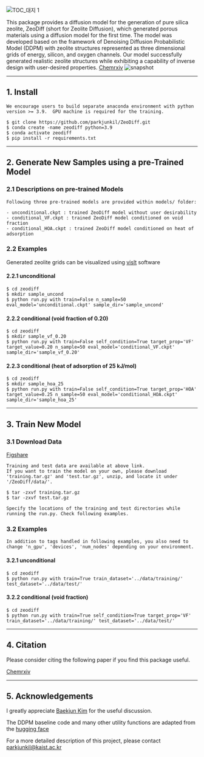 

![TOC_대지 1](https://github.com/parkjunkil/ZeoDiff/assets/88761984/55831179-9b07-456c-ae6f-0692a7ad964c)

This package provides a diffusion model for the generation of pure silica zeolite, ZeoDiff (short for Zeolite Diffusion), which generated porous materials using a diffusion model for the first time. The model was developed based on the framework of Denoising Diffusion Probabilistic Model (DDPM) with zeolite structures represented as three dimensional grids of energy, silicon, and oxygen channels. Our model successfully generated realistic zeolite structures while exhibiting a capability of inverse design with user-desired properties.
[Chemrxiv](https://chemrxiv.org/engage/chemrxiv/article-details/64b62833ae3d1a7b0de69d62) 
![snapshot](https://github.com/parkjunkil/ZeoDiff/assets/88761984/d1ef652f-953d-4703-9d17-d40fd489fc43)

---

## 1. Install

    We encourage users to build separate anaconda environment with python version >= 3.9.  GPU machine is required for the training.
    
    $ git clone https://github.com/parkjunkil/ZeoDiff.git
    $ conda create -name zeodiff python=3.9
    $ conda activate zeodiff
    $ pip install -r requirements.txt

---------------------------------------

## 2. Generate New Samples using a pre-Trained Model

### 2.1 Descriptions on pre-trained Models

    Following three pre-trained models are provided within models/ folder:
    
    - unconditional.ckpt : trained ZeoDiff model without user desirability
    - conditional_VF.ckpt : trained ZeoDiff model conditioned on void fraction
    - conditional_HOA.ckpt : trained ZeoDiff model conditioned on heat of adsorption

### 2.2 Examples

Generated zeolite grids can be visualized using [vislt](https://visit-dav.github.io/visit-website/index.html) software

#### 2.2.1 unconditional

    $ cd zeodiff
    $ mkdir sample_uncond
    $ python run.py with train=False n_sample=50 eval_model='unconditional.ckpt' sample_dir='sample_uncond'

#### 2.2.2 conditional (void fraction of 0.20)
    
    $ cd zeodiff
    $ mkdir sample_vf_0.20
    $ python run.py with train=False self_condition=True target_prop='VF' target_value=0.20 n_sample=50 eval_model='conditional_VF.ckpt' sample_dir='sample_vf_0.20'
    
#### 2.2.3 conditional (heat of adsorption of 25 kJ/mol)

    $ cd zeodiff
    $ mkdir sample_hoa_25
    $ python run.py with train=False self_condition=True target_prop='HOA' target_value=0.25 n_sample=50 eval_model='conditional_HOA.ckpt' sample_dir='sample_hoa_25'

---------------------------------------


## 3. Train New Model
    
### 3.1 Download Data    

[Figshare](https://figshare.com/articles/dataset/ZeoDiff/23538738)

    Training and test data are available at above link.
    If you want to train the model on your own, please download 'training.tar.gz' and 'test.tar.gz', unzip, and locate it under '/ZeoDiff/data/'.
    
    $ tar -zxvf training.tar.gz
    $ tar -zxvf test.tar.gz

    Specify the locations of the training and test directories while running the run.py. Check following examples.

### 3.2 Examples

    In addition to tags handled in following examples, you also need to change 'n_gpu', 'devices', 'num_nodes' depending on your environment.

#### 3.2.1 unconditional
    
    $ cd zeodiff
    $ python run.py with train=True train_dataset='../data/training/' test_dataset='../data/test/'
    
#### 3.2.2 conditional (void fraction)
    
    $ cd zeodiff
    $ python run.py with train=True self_condition=True target_prop='VF' train_dataset='../data/training/' test_dataset='../data/test/'
    
---------------------------------------
    
## 4. Citation

Please consider citing the following paper if you find this package useful.

[Chemrxiv](https://chemrxiv.org/engage/chemrxiv/article-details/64b62833ae3d1a7b0de69d62) 

---------------------------------------

## 5. Acknowledgements

I greatly appreciate [Baekjun Kim](https://github.com/good4488) for the useful discussion.

The DDPM baseline code and many other utility functions are adapted from the [hugging face](https://huggingface.co/blog/annotated-diffusion)

For a more detailed description of this project, please contact parkjunkil@kaist.ac.kr
